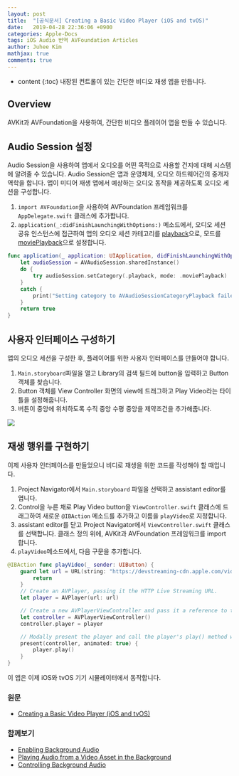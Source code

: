 ```yaml
---
layout: post
title:  "[공식문서] Creating a Basic Video Player (iOS and tvOS)"
date:   2019-04-28 22:36:06 +0900
categories: Apple-Docs
tags: iOS Audio 번역 AVFoundation Articles
author: Juhee Kim
mathjax: true
comments: true
---
```


* content
{:toc}
내장된 컨트롤이 있는 간단한 비디오 재생 앱을 만듭니다.

## Overview
AVKit과 AVFoundation을 사용하여, 간단한 비디오 플레이어 앱을 만들 수 있습니다.

## Audio Session 설정
Audio Session을 사용하여 앱에서 오디오를 어떤 목적으로 사용할 건지에 대해 시스템에 알려줄 수 있습니다. Audio Session은 앱과 운영체제, 오디오 하드웨어간의 중개자 역학을 합니다. 앱이 미디어 재생 앱에서 예상하는 오디오 동작을 제공하도록 오디오 세션을 구성합니다.

 1. ```import AVFoundation```을 사용하여 AVFoundation 프레임워크를 ```AppDelegate.swift``` 클래스에 추가합니다.
 2. ```application(_:didFinishLaunchingWithOptions:)``` 메소드에서, 오디오 세션 공유 인스턴스에 접근하여 앱의 오디오 세션 카테고리를 [playback](https://caution-dev.github.io/apple-docs/2019/04/28/playback.html)으로, 모드를 [moviePlayback]()으로 설정합니다.

```swift
func application(_ application: UIApplication, didFinishLaunchingWithOptions launchOptions: [UIApplication.LaunchOptionsKey : Any]? = nil) -> Bool {
    let audioSession = AVAudioSession.sharedInstance()
    do {
        try audioSession.setCategory(.playback, mode: .moviePlayback)
    }
    catch {
        print("Setting category to AVAudioSessionCategoryPlayback failed.")
    }
    return true
}
```

## 사용자 인터페이스 구성하기
앱의 오디오 세션을 구성한 후, 플레이어를 위한 사용자 인터페이스를 만들어야 합니다.
  1. ```Main.storyboard```파일을 열고 Library의 검색 필드에 button을 입력하고 Button 객체를 찾습니다.
  2. Button 객체를 View Controller 화면의 view에 드래그하고 Play Video라는 타이틀을 설정해줍니다.
  3. 버튼이 중앙에 위치하도록 수직 중앙 수평 중앙을 제약조건을 추가해줍니다.

![](https://docs-assets.developer.apple.com/published/1fda0a0d60/54f16e3d-7fdf-48f7-83ff-de37c7ce6503.png)

## 재생 행위를 구현하기
이제 사용자 인터페이스를 만들었으니 비디로 재생을 위한 코드를 작성해야 할 때입니다.
  1. Project Navigator에서 ```Main.storyboard``` 파일을 선택하고 assistant editor를 엽니다.
  2. Control을 누른 채로 Play Video button을 ```ViewController.swift``` 클래스에 드래그하여 새로운 ```@IBAction``` 메소드를 추가하고 이름을 ```playVideo```로 지정합니다.
  3. assistant editor를 닫고 Project Navigator에서 ```ViewController.swift``` 클래스를 선택합니다. 클래스 정의 위에, AVKit과 AVFoundation 프레임워크를 import 합니다.
  4. ```playVideo```메소드에서, 다음 구문을 추가합니다.
```swift
@IBAction func playVideo(_ sender: UIButton) {
    guard let url = URL(string: "https://devstreaming-cdn.apple.com/videos/streaming/examples/bipbop_adv_example_hevc/master.m3u8") else {
        return
    }
    // Create an AVPlayer, passing it the HTTP Live Streaming URL.
    let player = AVPlayer(url: url)

    // Create a new AVPlayerViewController and pass it a reference to the player.
    let controller = AVPlayerViewController()
    controller.player = player

    // Modally present the player and call the player's play() method when complete.
    present(controller, animated: true) {
        player.play()
    }
}
```
이 앱은 이제 iOS와 tvOS 기기 시뮬레이터에서 동작합니다.

### 원문
 * [Creating a Basic Video Player (iOS and tvOS)](https://developer.apple.com/documentation/avfoundation/media_assets_playback_and_editing/creating_a_basic_video_player_ios_and_tvos)

### 함께보기
* [Enabling Background Audio](https://developer.apple.com/documentation/avfoundation/media_assets_playback_and_editing/creating_a_basic_video_player_ios_and_tvos/enabling_background_audio)
* [Playing Audio from a Video Asset in the Background](https://developer.apple.com/documentation/avfoundation/media_assets_playback_and_editing/creating_a_basic_video_player_ios_and_tvos/playing_audio_from_a_video_asset_in_the_background)
* [Controlling Background Audio](https://developer.apple.com/documentation/avfoundation/media_assets_playback_and_editing/creating_a_basic_video_player_ios_and_tvos)
